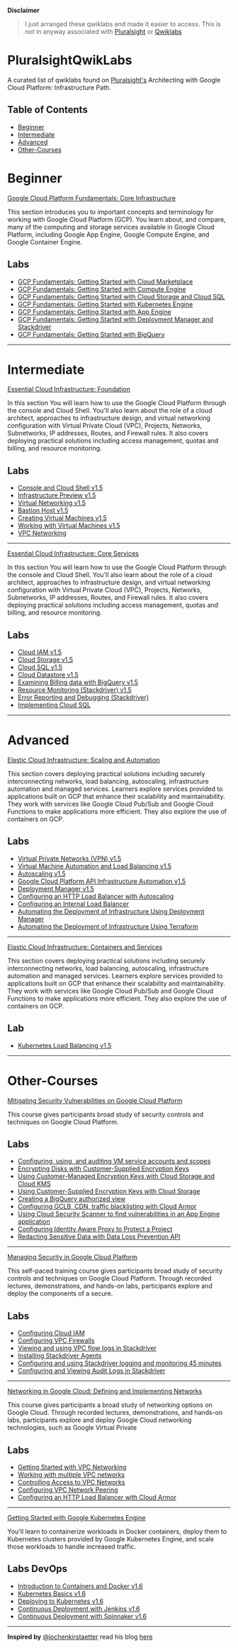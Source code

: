 
**Disclaimer**
 
>I just arranged these qwiklabs and made it easier to access. This is not in anyway associated with [Pluralsight](https://www.pluralsight.com) or [Qwiklabs](https://www.qwiklabs.com)

# PluralsightQwikLabs
A curated list of qwiklabs found on [Pluralsight's](https://www.pluralsight.com/paths/architecting-with-google-cloud-platform-infrastructure) Architecting with Google Cloud Platform: Infrastructure Path.



## Table of Contents

- [Beginner](#Beginner)
- [Intermediate](#Intermediate)
- [Advanced](#Advanced)
- [Other-Courses](#Other-Courses)

# Beginner

[Google Cloud Platform Fundamentals: Core Infrastructure](https://www.pluralsight.com/courses/gcp-fundamentals)

This section introduces you to important concepts and terminology for working with Google Cloud Platform (GCP). You learn about, and compare, many of the computing and storage services available in Google Cloud Platform, including Google App Engine, Google Compute Engine, and Google Container Engine.

## Labs

* [GCP Fundamentals: Getting Started with Cloud Marketplace](https://googlepluralsight.qwiklabs.com/focuses/23608)
* [GCP Fundamentals: Getting Started with Compute Engine](https://googlepluralsight.qwiklabs.com/focuses/23631)
* [GCP Fundamentals: Getting Started with Cloud Storage and Cloud SQL](https://googlepluralsight.qwiklabs.com/focuses/23632)
* [GCP Fundamentals: Getting Started with Kubernetes Engine](https://googlepluralsight.qwiklabs.com/focuses/23633)
* [GCP Fundamentals: Getting Started with App Engine](https://googlepluralsight.qwiklabs.com/focuses/23634)
* [GCP Fundamentals: Getting Started with Deployment Manager and Stackdriver](https://googlepluralsight.qwiklabs.com/focuses/23635)
* [GCP Fundamentals: Getting Started with BigQuery](https://googlepluralsight.qwiklabs.com/focuses/23636)

***************************************************
# Intermediate

[Essential Cloud Infrastructure: Foundation](https://app.pluralsight.com/library/courses/gcp-infrastructure-foundation/table-of-contents)

In this section You will learn how to use the Google Cloud Platform through the console and Cloud Shell. You'll also learn about the role of a cloud architect, approaches to infrastructure design, and virtual networking configuration with Virtual Private Cloud (VPC), Projects, Networks, Subnetworks, IP addresses, Routes, and Firewall rules. It also covers deploying practical solutions including access management, quotas and billing, and resource monitoring.

## Labs

* [Console and Cloud Shell v1.5](https://googlepluralsight.qwiklabs.com/focuses/23618)
* [Infrastructure Preview v1.5](https://googlepluralsight.qwiklabs.com/focuses/23619)
* [Virtual Networking v1.5](https://googlepluralsight.qwiklabs.com/focuses/23620)
* [Bastion Host v1.5](https://googlepluralsight.qwiklabs.com/focuses/23655)
* [Creating Virtual Machines v1.5](https://googlepluralsight.qwiklabs.com/focuses/23628)
* [Working with Virtual Machines v1.5](https://googlepluralsight.qwiklabs.com/focuses/23629)
* [VPC Networking](https://googlepluralsight.qwiklabs.com/focuses/37325)

***************************************************

[Essential Cloud Infrastructure: Core Services](https://app.pluralsight.com/library/courses/gcp-infrastructure-core-services/table-of-contents)

In this section You will learn how to use the Google Cloud Platform through the console and Cloud Shell. You'll also learn about the role of a cloud architect, approaches to infrastructure design, and virtual networking configuration with Virtual Private Cloud (VPC), Projects, Networks, Subnetworks, IP addresses, Routes, and Firewall rules. It also covers deploying practical solutions including access management, quotas and billing, and resource monitoring.

## Labs

* [Cloud IAM v1.5](https://googlepluralsight.qwiklabs.com/focuses/23621)
* [Cloud Storage v1.5](https://googlepluralsight.qwiklabs.com/focuses/23630)
* [Cloud SQL v1.5](https://googlepluralsight.qwiklabs.com/focuses/23637)
* [Cloud Datastore v1.5](https://googlepluralsight.qwiklabs.com/focuses/23639)
* [Examining Billing data with BigQuery v1.5](https://googlepluralsight.qwiklabs.com/focuses/23640)
* [Resource Monitoring (Stackdriver) v1.5](https://googlepluralsight.qwiklabs.com/focuses/37333)
* [Error Reporting and Debugging (Stackdriver)](https://googlepluralsight.qwiklabs.com/focuses/23642)
* [Implementing Cloud SQL](https://googlepluralsight.qwiklabs.com/focuses/37331)

***************************************************

# Advanced

[Elastic Cloud Infrastructure: Scaling and Automation](https://app.pluralsight.com/library/courses/gcp-infrastructure-scaling-automation/table-of-contents)

This section covers deploying practical solutions including securely interconnecting networks, load balancing, autoscaling, infrastructure automation and managed services. Learners explore services provided to applications built on GCP that enhance their scalability and maintainability. They work with services like Google Cloud Pub/Sub and Google Cloud Functions to make applications more efficient. They also explore the use of containers on GCP.

## Labs

* [Virtual Private Networks (VPN) v1.5](https://googlepluralsight.qwiklabs.com/focuses/23644)
* [Virtual Machine Automation and Load Balancing v1.5](https://googlepluralsight.qwiklabs.com/focuses/23646)
* [Autoscaling v1.5](https://googlepluralsight.qwiklabs.com/focuses/23647)
* [Google Cloud Platform API Infrastructure Automation v1.5](https://googlepluralsight.qwiklabs.com/focuses/23643)
* [Deployment Manager v1.5](https://googlepluralsight.qwiklabs.com/focuses/23645)
* [Configuring an HTTP Load Balancer with Autoscaling](https://googlepluralsight.qwiklabs.com/focuses/37339)
* [Configuring an Internal Load Balancer](https://googlepluralsight.qwiklabs.com/focuses/41015)
* [Automating the Deployment of Infrastructure Using Deployment Manager](https://googlepluralsight.qwiklabs.com/focuses/37343)
* [Automating the Deployment of Infrastructure Using Terraform](https://googlepluralsight.qwiklabs.com/focuses/37345)

***************************************************

[Elastic Cloud Infrastructure: Containers and Services](https://app.pluralsight.com/library/courses/gcp-infrastructure-containers-services/table-of-contents)

This section covers deploying practical solutions including securely interconnecting networks, load balancing, autoscaling, infrastructure automation and managed services. Learners explore services provided to applications built on GCP that enhance their scalability and maintainability. They work with services like Google Cloud Pub/Sub and Google Cloud Functions to make applications more efficient. They also explore the use of containers on GCP.

## Lab

* [Kubernetes Load Balancing v1.5](https://googlepluralsight.qwiklabs.com/focuses/23638)

***************************************************

# Other-Courses

[Mitigating Security Vulnerabilities on Google Cloud Platform](https://app.pluralsight.com/library/courses/mitigating-security-vulnerabilities-google-cloud-platform/table-of-contents)

This course gives participants broad study of security controls and techniques on Google Cloud Platform.

## Labs

* [Configuring, using, and auditing VM service accounts and scopes](https://googlepluralsight.qwiklabs.com/focuses/38130)
* [Encrypting Disks with Customer-Supplied Encryption Keys](https://googlepluralsight.qwiklabs.com/focuses/38134)
* [Using Customer-Managed Encryption Keys with Cloud Storage and Cloud KMS](https://googlepluralsight.qwiklabs.com/focuses/38137)
* [Using Customer-Supplied Encryption Keys with Cloud Storage](https://googlepluralsight.qwiklabs.com/focuses/38136)
* [Creating a BigQuery authorized view](https://googlepluralsight.qwiklabs.com/focuses/38133)
* [Configuring GCLB, CDN, traffic blacklisting with Cloud Armor](https://googlepluralsight.qwiklabs.com/focuses/38131)
* [Using Cloud Security Scanner to find vulnerabilities in an App Engine application](https://googlepluralsight.qwiklabs.com/focuses/38138)
* [Configuring Identity Aware Proxy to Protect a Project](https://googlepluralsight.qwiklabs.com/focuses/38132)
* [Redacting Sensitive Data with Data Loss Prevention API](https://googlepluralsight.qwiklabs.com/focuses/38135)

***************************************************

[Managing Security in Google Cloud Platform](https://app.pluralsight.com/library/courses/managing-security-google-cloud-platform/table-of-contents)

This self-paced training course gives participants broad study of security controls and techniques on Google Cloud Platform. Through recorded lectures, demonstrations, and hands-on labs, participants explore and deploy the components of a secure.

## Labs

* [Configuring Cloud IAM](https://googlepluralsight.qwiklabs.com/focuses/39011)
* [Configuring VPC Firewalls](https://googlepluralsight.qwiklabs.com/focuses/39012)
* [Viewing and using VPC flow logs in Stackdriver](https://googlepluralsight.qwiklabs.com/focuses/39014)
* [Installing Stackdriver Agents](https://googlepluralsight.qwiklabs.com/focuses/39013)
* [Configuring and using Stackdriver logging and monitoring
45 minutes](https://googlepluralsight.qwiklabs.com/focuses/39009)
* [Configuring and Viewing Audit Logs in Stackdriver](https://googlepluralsight.qwiklabs.com/focuses/39010)

***************************************************

[Networking in Google Cloud: Defining and Implementing Networks](https://app.pluralsight.com/library/courses/networking-google-cloud-defining-implementing-networks/table-of-contents)

This course gives participants a broad study of networking options on Google Cloud. Through recorded lectures, demonstrations, and hands-on labs, participants explore and deploy Google Cloud networking technologies, such as Google Virtual Private

## Labs

* [Getting Started with VPC Networking](https://googlepluralsight.qwiklabs.com/focuses/41019)
* [Working with multiple VPC networks](https://googlepluralsight.qwiklabs.com/focuses/41022)
* [Controlling Access to VPC Networks](https://googlepluralsight.qwiklabs.com/focuses/41017)
* [Configuring VPC Network Peering](https://googlepluralsight.qwiklabs.com/focuses/41016)
* [Configuring an HTTP Load Balancer with Cloud Armor](https://googlepluralsight.qwiklabs.com/focuses/41014)


***************************************************
[Getting Started with Google Kubernetes Engine](https://app.pluralsight.com/library/courses/getting-started-google-kubernetes-engine/table-of-contents)

You'll learn to containerize workloads in Docker containers, deploy them to Kubernetes clusters provided by Google Kubernetes Engine, and scale those workloads to handle increased traffic.

## Labs DevOps

* [Introduction to Containers and Docker v1.6](https://googlepluralsight.qwiklabs.com/focuses/36034)
* [Kubernetes Basics v1.6](https://googlepluralsight.qwiklabs.com/focuses/36035)
* [Deploying to Kubernetes v1.6](https://googlepluralsight.qwiklabs.com/focuses/36038)
* [Continuous Deployment with Jenkins v1.6](https://googlepluralsight.qwiklabs.com/focuses/36041)
* [Continuous Deployment with Spinnaker v1.6](https://googlepluralsight.qwiklabs.com/focuses/36045)

***************************************************

**Inspired by** [@jochenkirstaetter](https://github.com/jochenkirstaetter) read his blog [here](https://jochen.kirstaetter.name/alc4-qwiklabs/)
